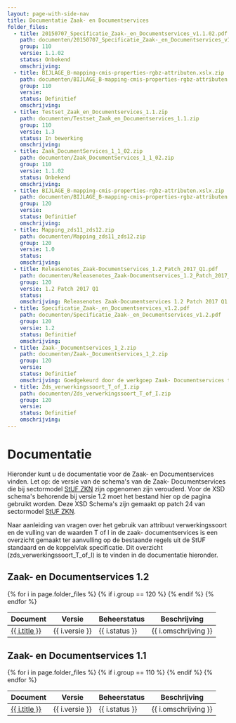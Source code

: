 ```yaml
---
layout: page-with-side-nav
title: Documentatie Zaak- en Documentservices
folder_files:
  - title: 20150707_Specificatie_Zaak-_en_Documentservices_v1.1.02.pdf
    path: documenten/20150707_Specificatie_Zaak-_en_Documentservices_v1.1.02.pdf
    group: 110
    versie: 1.1.02
    status: Onbekend
    omschrijving: 
  - title: BIJLAGE_B-mapping-cmis-properties-rgbz-attributen.xslx.zip
    path: documenten/BIJLAGE_B-mapping-cmis-properties-rgbz-attributen.xslx.zip
    group: 110
    versie: 
    status: Definitief
    omschrijving: 
  - title: Testset_Zaak_en_Documentservices_1.1.zip
    path: documenten/Testset_Zaak_en_Documentservices_1.1.zip
    group: 110
    versie: 1.3
    status: In bewerking
    omschrijving: 
  - title: Zaak_DocumentServices_1_1_02.zip
    path: documenten/Zaak_DocumentServices_1_1_02.zip
    group: 110
    versie: 1.1.02
    status: Onbekend
    omschrijving: 
  - title: BIJLAGE_B-mapping-cmis-properties-rgbz-attributen.xslx.zip
    path: documenten/BIJLAGE_B-mapping-cmis-properties-rgbz-attributen.xslx.zip
    group: 120
    versie: 
    status: Definitief
    omschrijving: 
  - title: Mapping_zds11_zds12.zip
    path: documenten/Mapping_zds11_zds12.zip
    group: 120
    versie: 1.0
    status: 
    omschrijving: 
  - title: Releasenotes_Zaak-Documentservices_1.2_Patch_2017_Q1.pdf
    path: documenten/Releasenotes_Zaak-Documentservices_1.2_Patch_2017_Q1.pdf
    group: 120
    versie: 1.2 Patch 2017 Q1
    status: 
    omschrijving: Releasenotes Zaak-Documentservices 1.2 Patch 2017 Q1
  - title: Specificatie_Zaak-_en_Documentservices_v1.2.pdf
    path: documenten/Specificatie_Zaak-_en_Documentservices_v1.2.pdf
    group: 120
    versie: 1.2
    status: Definitief
    omschrijving: 
  - title: Zaak-_Documentservices_1_2.zip
    path: documenten/Zaak-_Documentservices_1_2.zip
    group: 120
    versie: 
    status: Definitief
    omschrijving: Goedgekeurd door de werkgoep Zaak- Documentservices tijdens de bijeenkomst op 22-03-2017
  - title: Zds_verwerkingssoort_T_of_I.zip
    path: documenten/Zds_verwerkingssoort_T_of_I.zip
    group: 120
    versie: 
    status: Definitief
    omschrijving: 
---
```


# Documentatie

Hieronder kunt u de documentatie voor de Zaak- en Documentservices
vinden. Let op: de versie van de schema's van de Zaak- Documentservices
die bij sectormodel [StUF
ZKN](https://vng-realisatie.github.io/StUF-ZKN/)
zijn opgenomen zijn verouderd. Voor de XSD schema's behorende bij versie
1.2 moet het bestand hier op de pagina gebruikt worden. Deze XSD
Schema's zijn gemaakt op patch 24 van sectormodel [StUF
ZKN](https://vng-realisatie.github.io/StUF-ZKN/).

Naar aanleiding van vragen over het gebruik van attribuut
verwerkingssoort en de vulling van de waarden T of I in de zaak-
documentservices is een overzicht gemaakt ter aanvulling op de bestaande
regels uit de StUF standaard en de koppelvlak specificatie. Dit
overzicht (zds_verwerkingssoort_T_of_I) is te vinden in de documentatie
hieronder.

## Zaak- en Documentservices 1.2

<table>
	<thead>
		<tr>
			<th>Document</th><th>Versie</th><th>Beheerstatus</th><th>Beschrijving</th>
		</tr>
	</thead>
	<tbody>
		{% for i in page.folder_files %}
			{% if i.group == 120 %} 
				<tr>
					<td>
					  <a href="{{ i.path | base_url }}">
						{{ i.title }}
					  </a>
					</td>
					<td>{{ i.versie }}</td>
					<td>{{ i.status }}</td>
					<td>{{ i.omschrijving }}</td>
				</tr>
			{% endif %} 
		{% endfor %}
	</tbody>
</table>

## Zaak- en Documentservices 1.1

<table>
	<thead>
		<tr>
			<th>Document</th><th>Versie</th><th>Beheerstatus</th><th>Beschrijving</th>
		</tr>
	</thead>
	<tbody>
		{% for i in page.folder_files %}
			{% if i.group == 110 %} 
				<tr>
					<td>
					  <a href="{{ i.path | base_url }}">
						{{ i.title }}
					  </a>
					</td>
					<td>{{ i.versie }}</td>
					<td>{{ i.status }}</td>
					<td>{{ i.omschrijving }}</td>
				</tr>
			{% endif %} 
		{% endfor %}
	</tbody>
</table>
